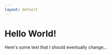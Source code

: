```yaml
---
layout: default
---
```


# [](#header-1)Hello World!

Here's some text that I should eventually change...
